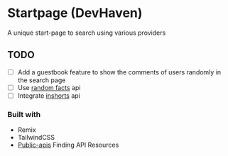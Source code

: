 # Startpage (DevHaven)

A unique start-page to search using various providers

## TODO
- [ ] Add a guestbook feature to show the comments of users randomly in the search page
- [ ] Use [random facts](https://uselessfacts.jsph.pl/) api
- [ ] Integrate [inshorts](https://github.com/cyberboysumanjay/Inshorts-News-API) api

### Built with

- Remix
- TailwindCSS
- [Public-apis](https://github.com/public-apis/public-apis) Finding API Resources

